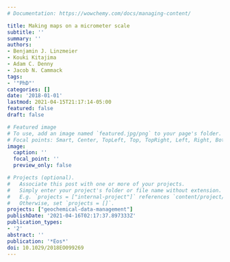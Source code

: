 ```yaml
---
# Documentation: https://wowchemy.com/docs/managing-content/

title: Making maps on a micrometer scale
subtitle: ''
summary: ''
authors:
- Benjamin J. Linzmeier
- Kouki Kitajima
- Adam C. Denny
- Jacob N. Cammack
tags:
- '"PhD"'
categories: []
date: '2018-01-01'
lastmod: 2021-04-15T21:17:14-05:00
featured: false
draft: false

# Featured image
# To use, add an image named `featured.jpg/png` to your page's folder.
# Focal points: Smart, Center, TopLeft, Top, TopRight, Left, Right, BottomLeft, Bottom, BottomRight.
image:
  caption: ''
  focal_point: ''
  preview_only: false

# Projects (optional).
#   Associate this post with one or more of your projects.
#   Simply enter your project's folder or file name without extension.
#   E.g. `projects = ["internal-project"]` references `content/project/deep-learning/index.md`.
#   Otherwise, set `projects = []`.
projects: ["geochemical-data-management"]
publishDate: '2021-04-16T02:17:37.897333Z'
publication_types:
- '2'
abstract: ''
publication: '*Eos*'
doi: 10.1029/2018EO099269
---
```

